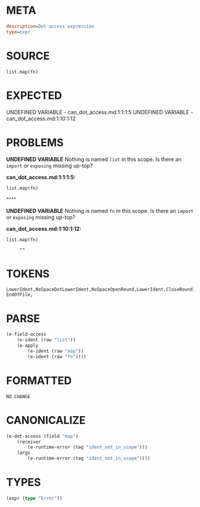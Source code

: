 # META
~~~ini
description=Dot access expression
type=expr
~~~
# SOURCE
~~~roc
list.map(fn)
~~~
# EXPECTED
UNDEFINED VARIABLE - can_dot_access.md:1:1:1:5
UNDEFINED VARIABLE - can_dot_access.md:1:10:1:12
# PROBLEMS
**UNDEFINED VARIABLE**
Nothing is named `list` in this scope.
Is there an `import` or `exposing` missing up-top?

**can_dot_access.md:1:1:1:5:**
```roc
list.map(fn)
```
^^^^


**UNDEFINED VARIABLE**
Nothing is named `fn` in this scope.
Is there an `import` or `exposing` missing up-top?

**can_dot_access.md:1:10:1:12:**
```roc
list.map(fn)
```
         ^^


# TOKENS
~~~zig
LowerIdent,NoSpaceDotLowerIdent,NoSpaceOpenRound,LowerIdent,CloseRound,
EndOfFile,
~~~
# PARSE
~~~clojure
(e-field-access
	(e-ident (raw "list"))
	(e-apply
		(e-ident (raw "map"))
		(e-ident (raw "fn"))))
~~~
# FORMATTED
~~~roc
NO CHANGE
~~~
# CANONICALIZE
~~~clojure
(e-dot-access (field "map")
	(receiver
		(e-runtime-error (tag "ident_not_in_scope")))
	(args
		(e-runtime-error (tag "ident_not_in_scope"))))
~~~
# TYPES
~~~clojure
(expr (type "Error"))
~~~
